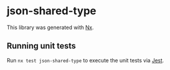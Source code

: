 # json-shared-type

This library was generated with [Nx](https://nx.dev).

## Running unit tests

Run `nx test json-shared-type` to execute the unit tests via [Jest](https://jestjs.io).
